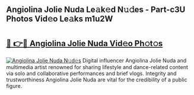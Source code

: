 ## Angiolina Jolie Nuda Le𝚊k𝚎d N𝚞𝚍es - Part-c3U Photos Vid𝚎o Le𝚊ks m1u2W

# <h2><a href="http://fbcm2pr.evod.top/?m=Angiolina+Jolie+Nuda">🔗 👉🔴 Angiolina Jolie Nuda Vid𝚎o Ph𝚘t𝚘s</a></h2>

[![Angiolina Jolie Nuda N𝚞d𝚎s](https://i.imgur.com/8V9OHl7.gif)](http://fbcm2pr.evod.top/?m=Angiolina+Jolie+Nuda)
Digital influencer Angiolina Jolie Nuda and multimedia artist renowned for sharing lifestyle and dance-related content via solo and collaborative performances and brief vlogs. Integrity and trustworthiness Angiolina Jolie Nuda are vital for the credibility of a public figure. 
